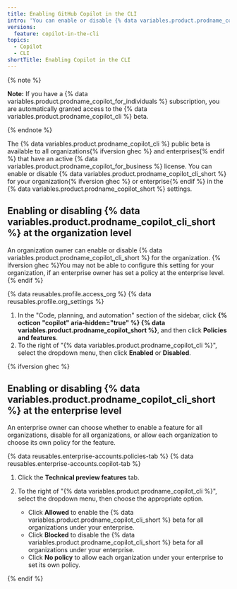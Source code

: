 ```yaml
---
title: Enabling GitHub Copilot in the CLI
intro: 'You can enable or disable {% data variables.product.prodname_copilot_cli %} for your organization{% ifversion ghec %} or enterprise{% endif %}.'
versions:
  feature: copilot-in-the-cli
topics:
  - Copilot
  - CLI
shortTitle: Enabling Copilot in the CLI
---
```


{% note %}

**Note:**  If you have a {% data variables.product.prodname_copilot_for_individuals %} subscription, you are automatically granted access to the {% data variables.product.prodname_copilot_cli %} beta.

{% endnote %}

The {% data variables.product.prodname_copilot_cli %} public beta is available to all organizations{% ifversion ghec %} and enterprises{% endif %} that have an active {% data variables.product.prodname_copilot_for_business %} license. You can enable or disable {% data variables.product.prodname_copilot_cli_short %} for your organization{% ifversion ghec %} or enterprise{% endif %} in the {% data variables.product.prodname_copilot_short %} settings.

## Enabling or disabling {% data variables.product.prodname_copilot_cli_short %} at the organization level

An organization owner can enable or disable {% data variables.product.prodname_copilot_cli_short %} for the organization. {% ifversion ghec %}You may not be able to configure this setting for your organization, if an enterprise owner has set a policy at the enterprise level.{% endif %}

{% data reusables.profile.access_org %}
{% data reusables.profile.org_settings %}
1. In the "Code, planning, and automation" section of the sidebar, click **{% octicon "copilot" aria-hidden="true" %} {% data variables.product.prodname_copilot_short %}**, and then click **Policies and features**.
1. To the right of "{% data variables.product.prodname_copilot_cli %}", select the dropdown menu, then click **Enabled** or **Disabled**.

{% ifversion ghec %}

## Enabling or disabling {% data variables.product.prodname_copilot_cli_short %} at the enterprise level

An enterprise owner can choose whether to enable a feature for all organizations, disable for all organizations, or allow each organization to choose its own policy for the feature.

{% data reusables.enterprise-accounts.policies-tab %}
{% data reusables.enterprise-accounts.copilot-tab %}
1. Click the **Technical preview features** tab.
1. To the right of "{% data variables.product.prodname_copilot_cli %}", select the dropdown menu, then choose the appropriate option.

    - Click **Allowed** to enable the {% data variables.product.prodname_copilot_cli_short %} beta for all organizations under your enterprise.
    - Click **Blocked** to disable the {% data variables.product.prodname_copilot_cli_short %} beta for all organizations under your enterprise.
    - Click **No policy** to allow each organization under your enterprise to set its own policy.

{% endif %}
